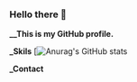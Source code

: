 ### Hello there 👋


**__This is my GitHub profile.**

**_Skils**
[![Anurag's GitHub stats](https://github-readme-stats.vercel.app/api?username=anuraghazra&theme=dark&show_icons=true?theme=github_dark)

**_Contact**
